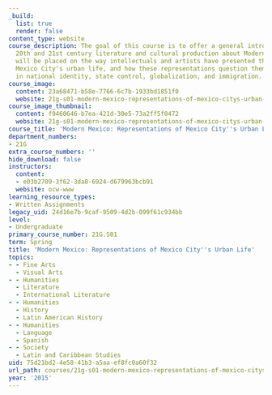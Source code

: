 ```yaml
---
_build:
  list: true
  render: false
content_type: website
course_description: The goal of this course is to offer a general introduction to
  20th and 21st century literature and cultural production about Modern Mexico. Emphasis
  will be placed on the way intellectuals and artists have presented the changes in
  Mexico City's urban life, and how these representations question themes and trends
  in national identity, state control, globalization, and immigration.
course_image:
  content: 23a68471-b58e-7766-6c7b-1933bd1851f0
  website: 21g-s01-modern-mexico-representations-of-mexico-citys-urban-life-spring-2015
course_image_thumbnail:
  content: f9460646-b7ea-421d-30e5-73a2ff5f0472
  website: 21g-s01-modern-mexico-representations-of-mexico-citys-urban-life-spring-2015
course_title: 'Modern Mexico: Representations of Mexico City''s Urban Life'
department_numbers:
- 21G
extra_course_numbers: ''
hide_download: false
instructors:
  content:
  - e03b2709-3f62-3da8-6924-d679963bcb91
  website: ocw-www
learning_resource_types:
- Written Assignments
legacy_uid: 24d16e7b-9caf-9509-4d2b-099f61c934bb
level:
- Undergraduate
primary_course_number: 21G.S01
term: Spring
title: 'Modern Mexico: Representations of Mexico City''s Urban Life'
topics:
- - Fine Arts
  - Visual Arts
- - Humanities
  - Literature
  - International Literature
- - Humanities
  - History
  - Latin American History
- - Humanities
  - Language
  - Spanish
- - Society
  - Latin and Caribbean Studies
uid: 75d21bd2-4e58-41b3-a5aa-ef8fc0a60f32
url_path: courses/21g-s01-modern-mexico-representations-of-mexico-citys-urban-life-spring-2015
year: '2015'
---
```

